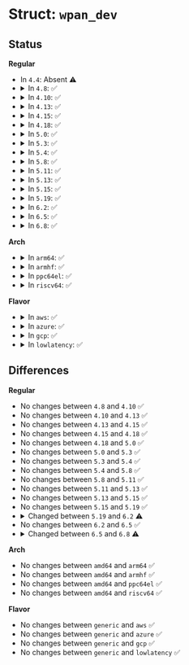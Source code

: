 # Struct: <code>wpan_dev</code>

## Status
<b>Regular</b>
<ul>
<li>
In <code>4.4</code>: Absent ⚠️
</li>
<li>
<details>
<summary>In <code>4.8</code>: ✅</summary>

```c
struct wpan_dev {
    struct wpan_phy *wpan_phy;
    int iftype;
    struct list_head list;
    struct net_device *netdev;
    const struct wpan_dev_header_ops *header_ops;
    struct net_device *lowpan_dev;
    u32 identifier;
    __le16 pan_id;
    __le16 short_addr;
    __le64 extended_addr;
    atomic_t bsn;
    atomic_t dsn;
    u8 min_be;
    u8 max_be;
    u8 csma_retries;
    s8 frame_retries;
    bool lbt;
    bool promiscuous_mode;
    bool ackreq;
};
```
</details>
</li>
<li>
<details>
<summary>In <code>4.10</code>: ✅</summary>

```c
struct wpan_dev {
    struct wpan_phy *wpan_phy;
    int iftype;
    struct list_head list;
    struct net_device *netdev;
    const struct wpan_dev_header_ops *header_ops;
    struct net_device *lowpan_dev;
    u32 identifier;
    __le16 pan_id;
    __le16 short_addr;
    __le64 extended_addr;
    atomic_t bsn;
    atomic_t dsn;
    u8 min_be;
    u8 max_be;
    u8 csma_retries;
    s8 frame_retries;
    bool lbt;
    bool promiscuous_mode;
    bool ackreq;
};
```
</details>
</li>
<li>
<details>
<summary>In <code>4.13</code>: ✅</summary>

```c
struct wpan_dev {
    struct wpan_phy *wpan_phy;
    int iftype;
    struct list_head list;
    struct net_device *netdev;
    const struct wpan_dev_header_ops *header_ops;
    struct net_device *lowpan_dev;
    u32 identifier;
    __le16 pan_id;
    __le16 short_addr;
    __le64 extended_addr;
    atomic_t bsn;
    atomic_t dsn;
    u8 min_be;
    u8 max_be;
    u8 csma_retries;
    s8 frame_retries;
    bool lbt;
    bool promiscuous_mode;
    bool ackreq;
};
```
</details>
</li>
<li>
<details>
<summary>In <code>4.15</code>: ✅</summary>

```c
struct wpan_dev {
    struct wpan_phy *wpan_phy;
    int iftype;
    struct list_head list;
    struct net_device *netdev;
    const struct wpan_dev_header_ops *header_ops;
    struct net_device *lowpan_dev;
    u32 identifier;
    __le16 pan_id;
    __le16 short_addr;
    __le64 extended_addr;
    atomic_t bsn;
    atomic_t dsn;
    u8 min_be;
    u8 max_be;
    u8 csma_retries;
    s8 frame_retries;
    bool lbt;
    bool promiscuous_mode;
    bool ackreq;
};
```
</details>
</li>
<li>
<details>
<summary>In <code>4.18</code>: ✅</summary>

```c
struct wpan_dev {
    struct wpan_phy *wpan_phy;
    int iftype;
    struct list_head list;
    struct net_device *netdev;
    const struct wpan_dev_header_ops *header_ops;
    struct net_device *lowpan_dev;
    u32 identifier;
    __le16 pan_id;
    __le16 short_addr;
    __le64 extended_addr;
    atomic_t bsn;
    atomic_t dsn;
    u8 min_be;
    u8 max_be;
    u8 csma_retries;
    s8 frame_retries;
    bool lbt;
    bool promiscuous_mode;
    bool ackreq;
};
```
</details>
</li>
<li>
<details>
<summary>In <code>5.0</code>: ✅</summary>

```c
struct wpan_dev {
    struct wpan_phy *wpan_phy;
    int iftype;
    struct list_head list;
    struct net_device *netdev;
    const struct wpan_dev_header_ops *header_ops;
    struct net_device *lowpan_dev;
    u32 identifier;
    __le16 pan_id;
    __le16 short_addr;
    __le64 extended_addr;
    atomic_t bsn;
    atomic_t dsn;
    u8 min_be;
    u8 max_be;
    u8 csma_retries;
    s8 frame_retries;
    bool lbt;
    bool promiscuous_mode;
    bool ackreq;
};
```
</details>
</li>
<li>
<details>
<summary>In <code>5.3</code>: ✅</summary>

```c
struct wpan_dev {
    struct wpan_phy *wpan_phy;
    int iftype;
    struct list_head list;
    struct net_device *netdev;
    const struct wpan_dev_header_ops *header_ops;
    struct net_device *lowpan_dev;
    u32 identifier;
    __le16 pan_id;
    __le16 short_addr;
    __le64 extended_addr;
    atomic_t bsn;
    atomic_t dsn;
    u8 min_be;
    u8 max_be;
    u8 csma_retries;
    s8 frame_retries;
    bool lbt;
    bool promiscuous_mode;
    bool ackreq;
};
```
</details>
</li>
<li>
<details>
<summary>In <code>5.4</code>: ✅</summary>

```c
struct wpan_dev {
    struct wpan_phy *wpan_phy;
    int iftype;
    struct list_head list;
    struct net_device *netdev;
    const struct wpan_dev_header_ops *header_ops;
    struct net_device *lowpan_dev;
    u32 identifier;
    __le16 pan_id;
    __le16 short_addr;
    __le64 extended_addr;
    atomic_t bsn;
    atomic_t dsn;
    u8 min_be;
    u8 max_be;
    u8 csma_retries;
    s8 frame_retries;
    bool lbt;
    bool promiscuous_mode;
    bool ackreq;
};
```
</details>
</li>
<li>
<details>
<summary>In <code>5.8</code>: ✅</summary>

```c
struct wpan_dev {
    struct wpan_phy *wpan_phy;
    int iftype;
    struct list_head list;
    struct net_device *netdev;
    const struct wpan_dev_header_ops *header_ops;
    struct net_device *lowpan_dev;
    u32 identifier;
    __le16 pan_id;
    __le16 short_addr;
    __le64 extended_addr;
    atomic_t bsn;
    atomic_t dsn;
    u8 min_be;
    u8 max_be;
    u8 csma_retries;
    s8 frame_retries;
    bool lbt;
    bool promiscuous_mode;
    bool ackreq;
};
```
</details>
</li>
<li>
<details>
<summary>In <code>5.11</code>: ✅</summary>

```c
struct wpan_dev {
    struct wpan_phy *wpan_phy;
    int iftype;
    struct list_head list;
    struct net_device *netdev;
    const struct wpan_dev_header_ops *header_ops;
    struct net_device *lowpan_dev;
    u32 identifier;
    __le16 pan_id;
    __le16 short_addr;
    __le64 extended_addr;
    atomic_t bsn;
    atomic_t dsn;
    u8 min_be;
    u8 max_be;
    u8 csma_retries;
    s8 frame_retries;
    bool lbt;
    bool promiscuous_mode;
    bool ackreq;
};
```
</details>
</li>
<li>
<details>
<summary>In <code>5.13</code>: ✅</summary>

```c
struct wpan_dev {
    struct wpan_phy *wpan_phy;
    int iftype;
    struct list_head list;
    struct net_device *netdev;
    const struct wpan_dev_header_ops *header_ops;
    struct net_device *lowpan_dev;
    u32 identifier;
    __le16 pan_id;
    __le16 short_addr;
    __le64 extended_addr;
    atomic_t bsn;
    atomic_t dsn;
    u8 min_be;
    u8 max_be;
    u8 csma_retries;
    s8 frame_retries;
    bool lbt;
    bool promiscuous_mode;
    bool ackreq;
};
```
</details>
</li>
<li>
<details>
<summary>In <code>5.15</code>: ✅</summary>

```c
struct wpan_dev {
    struct wpan_phy *wpan_phy;
    int iftype;
    struct list_head list;
    struct net_device *netdev;
    const struct wpan_dev_header_ops *header_ops;
    struct net_device *lowpan_dev;
    u32 identifier;
    __le16 pan_id;
    __le16 short_addr;
    __le64 extended_addr;
    atomic_t bsn;
    atomic_t dsn;
    u8 min_be;
    u8 max_be;
    u8 csma_retries;
    s8 frame_retries;
    bool lbt;
    bool promiscuous_mode;
    bool ackreq;
};
```
</details>
</li>
<li>
<details>
<summary>In <code>5.19</code>: ✅</summary>

```c
struct wpan_dev {
    struct wpan_phy *wpan_phy;
    int iftype;
    struct list_head list;
    struct net_device *netdev;
    const struct wpan_dev_header_ops *header_ops;
    struct net_device *lowpan_dev;
    u32 identifier;
    __le16 pan_id;
    __le16 short_addr;
    __le64 extended_addr;
    atomic_t bsn;
    atomic_t dsn;
    u8 min_be;
    u8 max_be;
    u8 csma_retries;
    s8 frame_retries;
    bool lbt;
    bool promiscuous_mode;
    bool ackreq;
};
```
</details>
</li>
<li>
<details>
<summary>In <code>6.2</code>: ✅</summary>

```c
struct wpan_dev {
    struct wpan_phy *wpan_phy;
    int iftype;
    struct list_head list;
    struct net_device *netdev;
    const struct wpan_dev_header_ops *header_ops;
    struct net_device *lowpan_dev;
    u32 identifier;
    __le16 pan_id;
    __le16 short_addr;
    __le64 extended_addr;
    atomic_t bsn;
    atomic_t dsn;
    u8 min_be;
    u8 max_be;
    u8 csma_retries;
    s8 frame_retries;
    bool lbt;
    bool ackreq;
};
```
</details>
</li>
<li>
<details>
<summary>In <code>6.5</code>: ✅</summary>

```c
struct wpan_dev {
    struct wpan_phy *wpan_phy;
    int iftype;
    struct list_head list;
    struct net_device *netdev;
    const struct wpan_dev_header_ops *header_ops;
    struct net_device *lowpan_dev;
    u32 identifier;
    __le16 pan_id;
    __le16 short_addr;
    __le64 extended_addr;
    atomic_t bsn;
    atomic_t dsn;
    u8 min_be;
    u8 max_be;
    u8 csma_retries;
    s8 frame_retries;
    bool lbt;
    bool ackreq;
};
```
</details>
</li>
<li>
<details>
<summary>In <code>6.8</code>: ✅</summary>

```c
struct wpan_dev {
    struct wpan_phy *wpan_phy;
    int iftype;
    struct list_head list;
    struct net_device *netdev;
    const struct wpan_dev_header_ops *header_ops;
    struct net_device *lowpan_dev;
    u32 identifier;
    __le16 pan_id;
    __le16 short_addr;
    __le64 extended_addr;
    atomic_t bsn;
    atomic_t dsn;
    u8 min_be;
    u8 max_be;
    u8 csma_retries;
    s8 frame_retries;
    bool lbt;
    bool ackreq;
    struct mutex association_lock;
    struct ieee802154_pan_device *parent;
    struct list_head children;
    unsigned int max_associations;
    unsigned int nchildren;
};
```
</details>
</li>
</ul>
<b>Arch</b>
<ul>
<li>
<details>
<summary>In <code>arm64</code>: ✅</summary>

```c
struct wpan_dev {
    struct wpan_phy *wpan_phy;
    int iftype;
    struct list_head list;
    struct net_device *netdev;
    const struct wpan_dev_header_ops *header_ops;
    struct net_device *lowpan_dev;
    u32 identifier;
    __le16 pan_id;
    __le16 short_addr;
    __le64 extended_addr;
    atomic_t bsn;
    atomic_t dsn;
    u8 min_be;
    u8 max_be;
    u8 csma_retries;
    s8 frame_retries;
    bool lbt;
    bool promiscuous_mode;
    bool ackreq;
};
```
</details>
</li>
<li>
<details>
<summary>In <code>armhf</code>: ✅</summary>

```c
struct wpan_dev {
    struct wpan_phy *wpan_phy;
    int iftype;
    struct list_head list;
    struct net_device *netdev;
    const struct wpan_dev_header_ops *header_ops;
    struct net_device *lowpan_dev;
    u32 identifier;
    __le16 pan_id;
    __le16 short_addr;
    __le64 extended_addr;
    atomic_t bsn;
    atomic_t dsn;
    u8 min_be;
    u8 max_be;
    u8 csma_retries;
    s8 frame_retries;
    bool lbt;
    bool promiscuous_mode;
    bool ackreq;
};
```
</details>
</li>
<li>
<details>
<summary>In <code>ppc64el</code>: ✅</summary>

```c
struct wpan_dev {
    struct wpan_phy *wpan_phy;
    int iftype;
    struct list_head list;
    struct net_device *netdev;
    const struct wpan_dev_header_ops *header_ops;
    struct net_device *lowpan_dev;
    u32 identifier;
    __le16 pan_id;
    __le16 short_addr;
    __le64 extended_addr;
    atomic_t bsn;
    atomic_t dsn;
    u8 min_be;
    u8 max_be;
    u8 csma_retries;
    s8 frame_retries;
    bool lbt;
    bool promiscuous_mode;
    bool ackreq;
};
```
</details>
</li>
<li>
<details>
<summary>In <code>riscv64</code>: ✅</summary>

```c
struct wpan_dev {
    struct wpan_phy *wpan_phy;
    int iftype;
    struct list_head list;
    struct net_device *netdev;
    const struct wpan_dev_header_ops *header_ops;
    struct net_device *lowpan_dev;
    u32 identifier;
    __le16 pan_id;
    __le16 short_addr;
    __le64 extended_addr;
    atomic_t bsn;
    atomic_t dsn;
    u8 min_be;
    u8 max_be;
    u8 csma_retries;
    s8 frame_retries;
    bool lbt;
    bool promiscuous_mode;
    bool ackreq;
};
```
</details>
</li>
</ul>
<b>Flavor</b>
<ul>
<li>
<details>
<summary>In <code>aws</code>: ✅</summary>

```c
struct wpan_dev {
    struct wpan_phy *wpan_phy;
    int iftype;
    struct list_head list;
    struct net_device *netdev;
    const struct wpan_dev_header_ops *header_ops;
    struct net_device *lowpan_dev;
    u32 identifier;
    __le16 pan_id;
    __le16 short_addr;
    __le64 extended_addr;
    atomic_t bsn;
    atomic_t dsn;
    u8 min_be;
    u8 max_be;
    u8 csma_retries;
    s8 frame_retries;
    bool lbt;
    bool promiscuous_mode;
    bool ackreq;
};
```
</details>
</li>
<li>
<details>
<summary>In <code>azure</code>: ✅</summary>

```c
struct wpan_dev {
    struct wpan_phy *wpan_phy;
    int iftype;
    struct list_head list;
    struct net_device *netdev;
    const struct wpan_dev_header_ops *header_ops;
    struct net_device *lowpan_dev;
    u32 identifier;
    __le16 pan_id;
    __le16 short_addr;
    __le64 extended_addr;
    atomic_t bsn;
    atomic_t dsn;
    u8 min_be;
    u8 max_be;
    u8 csma_retries;
    s8 frame_retries;
    bool lbt;
    bool promiscuous_mode;
    bool ackreq;
};
```
</details>
</li>
<li>
<details>
<summary>In <code>gcp</code>: ✅</summary>

```c
struct wpan_dev {
    struct wpan_phy *wpan_phy;
    int iftype;
    struct list_head list;
    struct net_device *netdev;
    const struct wpan_dev_header_ops *header_ops;
    struct net_device *lowpan_dev;
    u32 identifier;
    __le16 pan_id;
    __le16 short_addr;
    __le64 extended_addr;
    atomic_t bsn;
    atomic_t dsn;
    u8 min_be;
    u8 max_be;
    u8 csma_retries;
    s8 frame_retries;
    bool lbt;
    bool promiscuous_mode;
    bool ackreq;
};
```
</details>
</li>
<li>
<details>
<summary>In <code>lowlatency</code>: ✅</summary>

```c
struct wpan_dev {
    struct wpan_phy *wpan_phy;
    int iftype;
    struct list_head list;
    struct net_device *netdev;
    const struct wpan_dev_header_ops *header_ops;
    struct net_device *lowpan_dev;
    u32 identifier;
    __le16 pan_id;
    __le16 short_addr;
    __le64 extended_addr;
    atomic_t bsn;
    atomic_t dsn;
    u8 min_be;
    u8 max_be;
    u8 csma_retries;
    s8 frame_retries;
    bool lbt;
    bool promiscuous_mode;
    bool ackreq;
};
```
</details>
</li>
</ul>

## Differences
<b>Regular</b>
<ul>
<li>
No changes between <code>4.8</code> and <code>4.10</code> ✅
</li>
<li>
No changes between <code>4.10</code> and <code>4.13</code> ✅
</li>
<li>
No changes between <code>4.13</code> and <code>4.15</code> ✅
</li>
<li>
No changes between <code>4.15</code> and <code>4.18</code> ✅
</li>
<li>
No changes between <code>4.18</code> and <code>5.0</code> ✅
</li>
<li>
No changes between <code>5.0</code> and <code>5.3</code> ✅
</li>
<li>
No changes between <code>5.3</code> and <code>5.4</code> ✅
</li>
<li>
No changes between <code>5.4</code> and <code>5.8</code> ✅
</li>
<li>
No changes between <code>5.8</code> and <code>5.11</code> ✅
</li>
<li>
No changes between <code>5.11</code> and <code>5.13</code> ✅
</li>
<li>
No changes between <code>5.13</code> and <code>5.15</code> ✅
</li>
<li>
No changes between <code>5.15</code> and <code>5.19</code> ✅
</li>
<li>
<details>
<summary>Changed between <code>5.19</code> and <code>6.2</code> ⚠️</summary>
<ul>
<li>
<b>Field removed. </b>
<code>bool promiscuous_mode</code>
</li>
</ul>
</details>
</li>
<li>
No changes between <code>6.2</code> and <code>6.5</code> ✅
</li>
<li>
<details>
<summary>Changed between <code>6.5</code> and <code>6.8</code> ⚠️</summary>
<ul>
<li>
<b>Field added. </b>
<code>struct mutex association_lock</code>
</li>
<li>
<b>Field added. </b>
<code>struct ieee802154_pan_device *parent</code>
</li>
<li>
<b>Field added. </b>
<code>struct list_head children</code>
</li>
<li>
<b>Field added. </b>
<code>unsigned int max_associations</code>
</li>
<li>
<b>Field added. </b>
<code>unsigned int nchildren</code>
</li>
</ul>
</details>
</li>
</ul>
<b>Arch</b>
<ul>
<li>
No changes between <code>amd64</code> and <code>arm64</code> ✅
</li>
<li>
No changes between <code>amd64</code> and <code>armhf</code> ✅
</li>
<li>
No changes between <code>amd64</code> and <code>ppc64el</code> ✅
</li>
<li>
No changes between <code>amd64</code> and <code>riscv64</code> ✅
</li>
</ul>
<b>Flavor</b>
<ul>
<li>
No changes between <code>generic</code> and <code>aws</code> ✅
</li>
<li>
No changes between <code>generic</code> and <code>azure</code> ✅
</li>
<li>
No changes between <code>generic</code> and <code>gcp</code> ✅
</li>
<li>
No changes between <code>generic</code> and <code>lowlatency</code> ✅
</li>
</ul>
